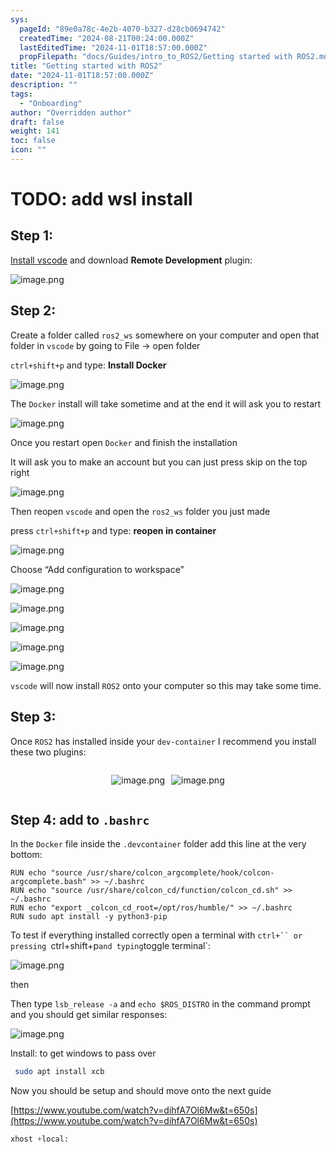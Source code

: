 ```yaml
---
sys:
  pageId: "89e0a78c-4e2b-4070-b327-d28cb0694742"
  createdTime: "2024-08-21T00:24:00.000Z"
  lastEditedTime: "2024-11-01T18:57:00.000Z"
  propFilepath: "docs/Guides/intro_to_ROS2/Getting started with ROS2.md"
title: "Getting started with ROS2"
date: "2024-11-01T18:57:00.000Z"
description: ""
tags:
  - "Onboarding"
author: "Overridden author"
draft: false
weight: 141
toc: false
icon: ""
---
```


# TODO: add wsl install

## Step 1:

[Install vscode](https://code.visualstudio.com/download) and download **Remote Development** plugin:

![image.png](https://prod-files-secure.s3.us-west-2.amazonaws.com/d518164a-d88e-44d1-a4ee-3adb3bd8bce0/efb52993-1881-4a40-b95e-6f020334f022/image.png?X-Amz-Algorithm=AWS4-HMAC-SHA256&X-Amz-Content-Sha256=UNSIGNED-PAYLOAD&X-Amz-Credential=ASIAZI2LB466W3R4U3VU%2F20250209%2Fus-west-2%2Fs3%2Faws4_request&X-Amz-Date=20250209T190107Z&X-Amz-Expires=3600&X-Amz-Security-Token=IQoJb3JpZ2luX2VjEI%2F%2F%2F%2F%2F%2F%2F%2F%2F%2F%2FwEaCXVzLXdlc3QtMiJHMEUCIAlqqxYXK17KguEpovvLWovQz6Kg56Kh71zelQho3YY%2FAiEArWRYl%2B60t8wb8TSriazIs%2BQqlgPuI8qlX5oA40sh9JgqiAQIqP%2F%2F%2F%2F%2F%2F%2F%2F%2F%2FARAAGgw2Mzc0MjMxODM4MDUiDNaBsenNsfrvEfiLBSrcAx5xhF7W%2BUpCn9BmYkNBiWSrO%2Fl6u%2BbvpIUVgDrJbqn%2FsvpeVnzBmJVR7espUXk6aki%2FKm9loPIMlkrm%2FW%2F%2BS%2FdsbvfL0hMvZWt5dA%2Bj%2BbCzFjqLRgp9lJUpbkQ7%2Bi1xLF1Vc6ACWm4L%2FXC55lRxUdCl8GDOEUR8hR8naVrdCOvDViJCbLZxZQti0WN3RykY7BZy%2BL7ARR4V4%2F0MdqsRNPxMbag1tpOCl93je1AfLfa6tF3S8aeWHaWDTHk%2FXj430V11wrq5DTFKGc%2FK73DFKub6RAkEs2AXVju0P%2B2VFghiTTwwVTj1bL%2F3swpSHQ9tpTJS6WbhVR7iqtMTiyUtU9%2B8EAtz1pzZz2G50sf2uKaqWgnt8MxsiVLwQasqtNarMcuKUiXUYtrXKnHY7hMv10omo2Mg9TDvcc20FgXKwBwtr9hr1P72GUwWIM6io%2FvK8VxXHOY3RAoidH6l7xaSTC4QjmraLOUBsZ%2FMWtFFzp5RjyFkrhrENIWBapRB%2BM7sBqxYpxB6Ks79Dv9ZL2A2vcEZjsiE0%2BTPUjxXy90O8hfdPDeOGWr8RKQsVfXr5pJ9tY9AqqG5Wf6BfUDJTVNc5g5aQD7uQdy7Ct1V477ZsIDISzjwZxsqahE4I5TaMK2Ho70GOqUB7BC59x3exi2gQwXU16nkU7JSjV2WPd4GqE8qUTHY2H7D27nvLM%2Bub6mcCnZnUUO0hYxR9k6aWespelhKw%2BVTmwO2Ur4tlJYR3rPujUDCbK8zM23cy7xWF9r5xqDsduwe7A2T%2FfPPXPBpn%2FoKqacAX%2BrGb2YMwVlDTpc638HKfPc60U78E9Kzm91XA0sI0Y1c%2BwtpXBvdJ5z3Qqsy9%2Fn%2BkST%2BcoJK&X-Amz-Signature=9c81aa2b9de9e64d193a50a0d9e23ba960f86b0cd19b92b05737fc3bab709322&X-Amz-SignedHeaders=host&x-id=GetObject)

## Step 2:

Create a folder called `ros2_ws` somewhere on your computer and open that folder in `vscode` by going to File → open folder 

`ctrl+shift+p` and type: **Install Docker**

![image.png](https://prod-files-secure.s3.us-west-2.amazonaws.com/d518164a-d88e-44d1-a4ee-3adb3bd8bce0/2269dc0e-1cd5-47ff-bceb-c04ad9b2eab0/image.png?X-Amz-Algorithm=AWS4-HMAC-SHA256&X-Amz-Content-Sha256=UNSIGNED-PAYLOAD&X-Amz-Credential=ASIAZI2LB466W3R4U3VU%2F20250209%2Fus-west-2%2Fs3%2Faws4_request&X-Amz-Date=20250209T190107Z&X-Amz-Expires=3600&X-Amz-Security-Token=IQoJb3JpZ2luX2VjEI%2F%2F%2F%2F%2F%2F%2F%2F%2F%2F%2FwEaCXVzLXdlc3QtMiJHMEUCIAlqqxYXK17KguEpovvLWovQz6Kg56Kh71zelQho3YY%2FAiEArWRYl%2B60t8wb8TSriazIs%2BQqlgPuI8qlX5oA40sh9JgqiAQIqP%2F%2F%2F%2F%2F%2F%2F%2F%2F%2FARAAGgw2Mzc0MjMxODM4MDUiDNaBsenNsfrvEfiLBSrcAx5xhF7W%2BUpCn9BmYkNBiWSrO%2Fl6u%2BbvpIUVgDrJbqn%2FsvpeVnzBmJVR7espUXk6aki%2FKm9loPIMlkrm%2FW%2F%2BS%2FdsbvfL0hMvZWt5dA%2Bj%2BbCzFjqLRgp9lJUpbkQ7%2Bi1xLF1Vc6ACWm4L%2FXC55lRxUdCl8GDOEUR8hR8naVrdCOvDViJCbLZxZQti0WN3RykY7BZy%2BL7ARR4V4%2F0MdqsRNPxMbag1tpOCl93je1AfLfa6tF3S8aeWHaWDTHk%2FXj430V11wrq5DTFKGc%2FK73DFKub6RAkEs2AXVju0P%2B2VFghiTTwwVTj1bL%2F3swpSHQ9tpTJS6WbhVR7iqtMTiyUtU9%2B8EAtz1pzZz2G50sf2uKaqWgnt8MxsiVLwQasqtNarMcuKUiXUYtrXKnHY7hMv10omo2Mg9TDvcc20FgXKwBwtr9hr1P72GUwWIM6io%2FvK8VxXHOY3RAoidH6l7xaSTC4QjmraLOUBsZ%2FMWtFFzp5RjyFkrhrENIWBapRB%2BM7sBqxYpxB6Ks79Dv9ZL2A2vcEZjsiE0%2BTPUjxXy90O8hfdPDeOGWr8RKQsVfXr5pJ9tY9AqqG5Wf6BfUDJTVNc5g5aQD7uQdy7Ct1V477ZsIDISzjwZxsqahE4I5TaMK2Ho70GOqUB7BC59x3exi2gQwXU16nkU7JSjV2WPd4GqE8qUTHY2H7D27nvLM%2Bub6mcCnZnUUO0hYxR9k6aWespelhKw%2BVTmwO2Ur4tlJYR3rPujUDCbK8zM23cy7xWF9r5xqDsduwe7A2T%2FfPPXPBpn%2FoKqacAX%2BrGb2YMwVlDTpc638HKfPc60U78E9Kzm91XA0sI0Y1c%2BwtpXBvdJ5z3Qqsy9%2Fn%2BkST%2BcoJK&X-Amz-Signature=84a392c55bc3070340f7583fc84f8da92b37d3666af968fe3a0b0c1adb123677&X-Amz-SignedHeaders=host&x-id=GetObject)

The `Docker` install will take sometime and at the end it will ask you to restart

![image.png](https://prod-files-secure.s3.us-west-2.amazonaws.com/d518164a-d88e-44d1-a4ee-3adb3bd8bce0/ed233f78-be33-4b1f-b89c-9c346c0e961e/image.png?X-Amz-Algorithm=AWS4-HMAC-SHA256&X-Amz-Content-Sha256=UNSIGNED-PAYLOAD&X-Amz-Credential=ASIAZI2LB466W3R4U3VU%2F20250209%2Fus-west-2%2Fs3%2Faws4_request&X-Amz-Date=20250209T190107Z&X-Amz-Expires=3600&X-Amz-Security-Token=IQoJb3JpZ2luX2VjEI%2F%2F%2F%2F%2F%2F%2F%2F%2F%2F%2FwEaCXVzLXdlc3QtMiJHMEUCIAlqqxYXK17KguEpovvLWovQz6Kg56Kh71zelQho3YY%2FAiEArWRYl%2B60t8wb8TSriazIs%2BQqlgPuI8qlX5oA40sh9JgqiAQIqP%2F%2F%2F%2F%2F%2F%2F%2F%2F%2FARAAGgw2Mzc0MjMxODM4MDUiDNaBsenNsfrvEfiLBSrcAx5xhF7W%2BUpCn9BmYkNBiWSrO%2Fl6u%2BbvpIUVgDrJbqn%2FsvpeVnzBmJVR7espUXk6aki%2FKm9loPIMlkrm%2FW%2F%2BS%2FdsbvfL0hMvZWt5dA%2Bj%2BbCzFjqLRgp9lJUpbkQ7%2Bi1xLF1Vc6ACWm4L%2FXC55lRxUdCl8GDOEUR8hR8naVrdCOvDViJCbLZxZQti0WN3RykY7BZy%2BL7ARR4V4%2F0MdqsRNPxMbag1tpOCl93je1AfLfa6tF3S8aeWHaWDTHk%2FXj430V11wrq5DTFKGc%2FK73DFKub6RAkEs2AXVju0P%2B2VFghiTTwwVTj1bL%2F3swpSHQ9tpTJS6WbhVR7iqtMTiyUtU9%2B8EAtz1pzZz2G50sf2uKaqWgnt8MxsiVLwQasqtNarMcuKUiXUYtrXKnHY7hMv10omo2Mg9TDvcc20FgXKwBwtr9hr1P72GUwWIM6io%2FvK8VxXHOY3RAoidH6l7xaSTC4QjmraLOUBsZ%2FMWtFFzp5RjyFkrhrENIWBapRB%2BM7sBqxYpxB6Ks79Dv9ZL2A2vcEZjsiE0%2BTPUjxXy90O8hfdPDeOGWr8RKQsVfXr5pJ9tY9AqqG5Wf6BfUDJTVNc5g5aQD7uQdy7Ct1V477ZsIDISzjwZxsqahE4I5TaMK2Ho70GOqUB7BC59x3exi2gQwXU16nkU7JSjV2WPd4GqE8qUTHY2H7D27nvLM%2Bub6mcCnZnUUO0hYxR9k6aWespelhKw%2BVTmwO2Ur4tlJYR3rPujUDCbK8zM23cy7xWF9r5xqDsduwe7A2T%2FfPPXPBpn%2FoKqacAX%2BrGb2YMwVlDTpc638HKfPc60U78E9Kzm91XA0sI0Y1c%2BwtpXBvdJ5z3Qqsy9%2Fn%2BkST%2BcoJK&X-Amz-Signature=359a752b02fda03921e8d8162858f25e422c76f1cf2d15a24416bccc783dc158&X-Amz-SignedHeaders=host&x-id=GetObject)

Once you restart open `Docker` and finish the installation

It will ask you to make an account but you can just press skip on the top right

![image.png](https://prod-files-secure.s3.us-west-2.amazonaws.com/d518164a-d88e-44d1-a4ee-3adb3bd8bce0/21010ad9-1659-4fd9-9f59-9932a09b2a3d/image.png?X-Amz-Algorithm=AWS4-HMAC-SHA256&X-Amz-Content-Sha256=UNSIGNED-PAYLOAD&X-Amz-Credential=ASIAZI2LB466W3R4U3VU%2F20250209%2Fus-west-2%2Fs3%2Faws4_request&X-Amz-Date=20250209T190107Z&X-Amz-Expires=3600&X-Amz-Security-Token=IQoJb3JpZ2luX2VjEI%2F%2F%2F%2F%2F%2F%2F%2F%2F%2F%2FwEaCXVzLXdlc3QtMiJHMEUCIAlqqxYXK17KguEpovvLWovQz6Kg56Kh71zelQho3YY%2FAiEArWRYl%2B60t8wb8TSriazIs%2BQqlgPuI8qlX5oA40sh9JgqiAQIqP%2F%2F%2F%2F%2F%2F%2F%2F%2F%2FARAAGgw2Mzc0MjMxODM4MDUiDNaBsenNsfrvEfiLBSrcAx5xhF7W%2BUpCn9BmYkNBiWSrO%2Fl6u%2BbvpIUVgDrJbqn%2FsvpeVnzBmJVR7espUXk6aki%2FKm9loPIMlkrm%2FW%2F%2BS%2FdsbvfL0hMvZWt5dA%2Bj%2BbCzFjqLRgp9lJUpbkQ7%2Bi1xLF1Vc6ACWm4L%2FXC55lRxUdCl8GDOEUR8hR8naVrdCOvDViJCbLZxZQti0WN3RykY7BZy%2BL7ARR4V4%2F0MdqsRNPxMbag1tpOCl93je1AfLfa6tF3S8aeWHaWDTHk%2FXj430V11wrq5DTFKGc%2FK73DFKub6RAkEs2AXVju0P%2B2VFghiTTwwVTj1bL%2F3swpSHQ9tpTJS6WbhVR7iqtMTiyUtU9%2B8EAtz1pzZz2G50sf2uKaqWgnt8MxsiVLwQasqtNarMcuKUiXUYtrXKnHY7hMv10omo2Mg9TDvcc20FgXKwBwtr9hr1P72GUwWIM6io%2FvK8VxXHOY3RAoidH6l7xaSTC4QjmraLOUBsZ%2FMWtFFzp5RjyFkrhrENIWBapRB%2BM7sBqxYpxB6Ks79Dv9ZL2A2vcEZjsiE0%2BTPUjxXy90O8hfdPDeOGWr8RKQsVfXr5pJ9tY9AqqG5Wf6BfUDJTVNc5g5aQD7uQdy7Ct1V477ZsIDISzjwZxsqahE4I5TaMK2Ho70GOqUB7BC59x3exi2gQwXU16nkU7JSjV2WPd4GqE8qUTHY2H7D27nvLM%2Bub6mcCnZnUUO0hYxR9k6aWespelhKw%2BVTmwO2Ur4tlJYR3rPujUDCbK8zM23cy7xWF9r5xqDsduwe7A2T%2FfPPXPBpn%2FoKqacAX%2BrGb2YMwVlDTpc638HKfPc60U78E9Kzm91XA0sI0Y1c%2BwtpXBvdJ5z3Qqsy9%2Fn%2BkST%2BcoJK&X-Amz-Signature=5d87817617af7bbedf8ef527f70136e2156f527a2329ed2f25f296606b353431&X-Amz-SignedHeaders=host&x-id=GetObject)

Then reopen `vscode` and open the `ros2_ws` folder you just made

press `ctrl+shift+p` and type: **reopen in container**

![image.png](https://prod-files-secure.s3.us-west-2.amazonaws.com/d518164a-d88e-44d1-a4ee-3adb3bd8bce0/4e93b8c2-41ad-488c-8095-c74205196118/image.png?X-Amz-Algorithm=AWS4-HMAC-SHA256&X-Amz-Content-Sha256=UNSIGNED-PAYLOAD&X-Amz-Credential=ASIAZI2LB466W3R4U3VU%2F20250209%2Fus-west-2%2Fs3%2Faws4_request&X-Amz-Date=20250209T190107Z&X-Amz-Expires=3600&X-Amz-Security-Token=IQoJb3JpZ2luX2VjEI%2F%2F%2F%2F%2F%2F%2F%2F%2F%2F%2FwEaCXVzLXdlc3QtMiJHMEUCIAlqqxYXK17KguEpovvLWovQz6Kg56Kh71zelQho3YY%2FAiEArWRYl%2B60t8wb8TSriazIs%2BQqlgPuI8qlX5oA40sh9JgqiAQIqP%2F%2F%2F%2F%2F%2F%2F%2F%2F%2FARAAGgw2Mzc0MjMxODM4MDUiDNaBsenNsfrvEfiLBSrcAx5xhF7W%2BUpCn9BmYkNBiWSrO%2Fl6u%2BbvpIUVgDrJbqn%2FsvpeVnzBmJVR7espUXk6aki%2FKm9loPIMlkrm%2FW%2F%2BS%2FdsbvfL0hMvZWt5dA%2Bj%2BbCzFjqLRgp9lJUpbkQ7%2Bi1xLF1Vc6ACWm4L%2FXC55lRxUdCl8GDOEUR8hR8naVrdCOvDViJCbLZxZQti0WN3RykY7BZy%2BL7ARR4V4%2F0MdqsRNPxMbag1tpOCl93je1AfLfa6tF3S8aeWHaWDTHk%2FXj430V11wrq5DTFKGc%2FK73DFKub6RAkEs2AXVju0P%2B2VFghiTTwwVTj1bL%2F3swpSHQ9tpTJS6WbhVR7iqtMTiyUtU9%2B8EAtz1pzZz2G50sf2uKaqWgnt8MxsiVLwQasqtNarMcuKUiXUYtrXKnHY7hMv10omo2Mg9TDvcc20FgXKwBwtr9hr1P72GUwWIM6io%2FvK8VxXHOY3RAoidH6l7xaSTC4QjmraLOUBsZ%2FMWtFFzp5RjyFkrhrENIWBapRB%2BM7sBqxYpxB6Ks79Dv9ZL2A2vcEZjsiE0%2BTPUjxXy90O8hfdPDeOGWr8RKQsVfXr5pJ9tY9AqqG5Wf6BfUDJTVNc5g5aQD7uQdy7Ct1V477ZsIDISzjwZxsqahE4I5TaMK2Ho70GOqUB7BC59x3exi2gQwXU16nkU7JSjV2WPd4GqE8qUTHY2H7D27nvLM%2Bub6mcCnZnUUO0hYxR9k6aWespelhKw%2BVTmwO2Ur4tlJYR3rPujUDCbK8zM23cy7xWF9r5xqDsduwe7A2T%2FfPPXPBpn%2FoKqacAX%2BrGb2YMwVlDTpc638HKfPc60U78E9Kzm91XA0sI0Y1c%2BwtpXBvdJ5z3Qqsy9%2Fn%2BkST%2BcoJK&X-Amz-Signature=074e23d04f97bbbfbec94c77cafb4caf20c57fde92c97cf823c69598fa1e176d&X-Amz-SignedHeaders=host&x-id=GetObject)

Choose “Add configuration to workspace”

![image.png](https://prod-files-secure.s3.us-west-2.amazonaws.com/d518164a-d88e-44d1-a4ee-3adb3bd8bce0/9560b282-5060-4989-ba37-97e7b2c22476/image.png?X-Amz-Algorithm=AWS4-HMAC-SHA256&X-Amz-Content-Sha256=UNSIGNED-PAYLOAD&X-Amz-Credential=ASIAZI2LB466W3R4U3VU%2F20250209%2Fus-west-2%2Fs3%2Faws4_request&X-Amz-Date=20250209T190107Z&X-Amz-Expires=3600&X-Amz-Security-Token=IQoJb3JpZ2luX2VjEI%2F%2F%2F%2F%2F%2F%2F%2F%2F%2F%2FwEaCXVzLXdlc3QtMiJHMEUCIAlqqxYXK17KguEpovvLWovQz6Kg56Kh71zelQho3YY%2FAiEArWRYl%2B60t8wb8TSriazIs%2BQqlgPuI8qlX5oA40sh9JgqiAQIqP%2F%2F%2F%2F%2F%2F%2F%2F%2F%2FARAAGgw2Mzc0MjMxODM4MDUiDNaBsenNsfrvEfiLBSrcAx5xhF7W%2BUpCn9BmYkNBiWSrO%2Fl6u%2BbvpIUVgDrJbqn%2FsvpeVnzBmJVR7espUXk6aki%2FKm9loPIMlkrm%2FW%2F%2BS%2FdsbvfL0hMvZWt5dA%2Bj%2BbCzFjqLRgp9lJUpbkQ7%2Bi1xLF1Vc6ACWm4L%2FXC55lRxUdCl8GDOEUR8hR8naVrdCOvDViJCbLZxZQti0WN3RykY7BZy%2BL7ARR4V4%2F0MdqsRNPxMbag1tpOCl93je1AfLfa6tF3S8aeWHaWDTHk%2FXj430V11wrq5DTFKGc%2FK73DFKub6RAkEs2AXVju0P%2B2VFghiTTwwVTj1bL%2F3swpSHQ9tpTJS6WbhVR7iqtMTiyUtU9%2B8EAtz1pzZz2G50sf2uKaqWgnt8MxsiVLwQasqtNarMcuKUiXUYtrXKnHY7hMv10omo2Mg9TDvcc20FgXKwBwtr9hr1P72GUwWIM6io%2FvK8VxXHOY3RAoidH6l7xaSTC4QjmraLOUBsZ%2FMWtFFzp5RjyFkrhrENIWBapRB%2BM7sBqxYpxB6Ks79Dv9ZL2A2vcEZjsiE0%2BTPUjxXy90O8hfdPDeOGWr8RKQsVfXr5pJ9tY9AqqG5Wf6BfUDJTVNc5g5aQD7uQdy7Ct1V477ZsIDISzjwZxsqahE4I5TaMK2Ho70GOqUB7BC59x3exi2gQwXU16nkU7JSjV2WPd4GqE8qUTHY2H7D27nvLM%2Bub6mcCnZnUUO0hYxR9k6aWespelhKw%2BVTmwO2Ur4tlJYR3rPujUDCbK8zM23cy7xWF9r5xqDsduwe7A2T%2FfPPXPBpn%2FoKqacAX%2BrGb2YMwVlDTpc638HKfPc60U78E9Kzm91XA0sI0Y1c%2BwtpXBvdJ5z3Qqsy9%2Fn%2BkST%2BcoJK&X-Amz-Signature=154f5467767c4f3a861e40450b411f4b245039310395a4149573b705046aad88&X-Amz-SignedHeaders=host&x-id=GetObject)

![image.png](https://prod-files-secure.s3.us-west-2.amazonaws.com/d518164a-d88e-44d1-a4ee-3adb3bd8bce0/2ee63f81-886b-48e8-a553-dc6e5eac99e4/image.png?X-Amz-Algorithm=AWS4-HMAC-SHA256&X-Amz-Content-Sha256=UNSIGNED-PAYLOAD&X-Amz-Credential=ASIAZI2LB466W3R4U3VU%2F20250209%2Fus-west-2%2Fs3%2Faws4_request&X-Amz-Date=20250209T190107Z&X-Amz-Expires=3600&X-Amz-Security-Token=IQoJb3JpZ2luX2VjEI%2F%2F%2F%2F%2F%2F%2F%2F%2F%2F%2FwEaCXVzLXdlc3QtMiJHMEUCIAlqqxYXK17KguEpovvLWovQz6Kg56Kh71zelQho3YY%2FAiEArWRYl%2B60t8wb8TSriazIs%2BQqlgPuI8qlX5oA40sh9JgqiAQIqP%2F%2F%2F%2F%2F%2F%2F%2F%2F%2FARAAGgw2Mzc0MjMxODM4MDUiDNaBsenNsfrvEfiLBSrcAx5xhF7W%2BUpCn9BmYkNBiWSrO%2Fl6u%2BbvpIUVgDrJbqn%2FsvpeVnzBmJVR7espUXk6aki%2FKm9loPIMlkrm%2FW%2F%2BS%2FdsbvfL0hMvZWt5dA%2Bj%2BbCzFjqLRgp9lJUpbkQ7%2Bi1xLF1Vc6ACWm4L%2FXC55lRxUdCl8GDOEUR8hR8naVrdCOvDViJCbLZxZQti0WN3RykY7BZy%2BL7ARR4V4%2F0MdqsRNPxMbag1tpOCl93je1AfLfa6tF3S8aeWHaWDTHk%2FXj430V11wrq5DTFKGc%2FK73DFKub6RAkEs2AXVju0P%2B2VFghiTTwwVTj1bL%2F3swpSHQ9tpTJS6WbhVR7iqtMTiyUtU9%2B8EAtz1pzZz2G50sf2uKaqWgnt8MxsiVLwQasqtNarMcuKUiXUYtrXKnHY7hMv10omo2Mg9TDvcc20FgXKwBwtr9hr1P72GUwWIM6io%2FvK8VxXHOY3RAoidH6l7xaSTC4QjmraLOUBsZ%2FMWtFFzp5RjyFkrhrENIWBapRB%2BM7sBqxYpxB6Ks79Dv9ZL2A2vcEZjsiE0%2BTPUjxXy90O8hfdPDeOGWr8RKQsVfXr5pJ9tY9AqqG5Wf6BfUDJTVNc5g5aQD7uQdy7Ct1V477ZsIDISzjwZxsqahE4I5TaMK2Ho70GOqUB7BC59x3exi2gQwXU16nkU7JSjV2WPd4GqE8qUTHY2H7D27nvLM%2Bub6mcCnZnUUO0hYxR9k6aWespelhKw%2BVTmwO2Ur4tlJYR3rPujUDCbK8zM23cy7xWF9r5xqDsduwe7A2T%2FfPPXPBpn%2FoKqacAX%2BrGb2YMwVlDTpc638HKfPc60U78E9Kzm91XA0sI0Y1c%2BwtpXBvdJ5z3Qqsy9%2Fn%2BkST%2BcoJK&X-Amz-Signature=18b43f94bf35d8a4510128cefca7a2096e7ee8cb9937d429bbea7ea9de79de3b&X-Amz-SignedHeaders=host&x-id=GetObject)

![image.png](https://prod-files-secure.s3.us-west-2.amazonaws.com/d518164a-d88e-44d1-a4ee-3adb3bd8bce0/ae1580b2-b048-407e-aed9-b584224a7a04/image.png?X-Amz-Algorithm=AWS4-HMAC-SHA256&X-Amz-Content-Sha256=UNSIGNED-PAYLOAD&X-Amz-Credential=ASIAZI2LB466W3R4U3VU%2F20250209%2Fus-west-2%2Fs3%2Faws4_request&X-Amz-Date=20250209T190107Z&X-Amz-Expires=3600&X-Amz-Security-Token=IQoJb3JpZ2luX2VjEI%2F%2F%2F%2F%2F%2F%2F%2F%2F%2F%2FwEaCXVzLXdlc3QtMiJHMEUCIAlqqxYXK17KguEpovvLWovQz6Kg56Kh71zelQho3YY%2FAiEArWRYl%2B60t8wb8TSriazIs%2BQqlgPuI8qlX5oA40sh9JgqiAQIqP%2F%2F%2F%2F%2F%2F%2F%2F%2F%2FARAAGgw2Mzc0MjMxODM4MDUiDNaBsenNsfrvEfiLBSrcAx5xhF7W%2BUpCn9BmYkNBiWSrO%2Fl6u%2BbvpIUVgDrJbqn%2FsvpeVnzBmJVR7espUXk6aki%2FKm9loPIMlkrm%2FW%2F%2BS%2FdsbvfL0hMvZWt5dA%2Bj%2BbCzFjqLRgp9lJUpbkQ7%2Bi1xLF1Vc6ACWm4L%2FXC55lRxUdCl8GDOEUR8hR8naVrdCOvDViJCbLZxZQti0WN3RykY7BZy%2BL7ARR4V4%2F0MdqsRNPxMbag1tpOCl93je1AfLfa6tF3S8aeWHaWDTHk%2FXj430V11wrq5DTFKGc%2FK73DFKub6RAkEs2AXVju0P%2B2VFghiTTwwVTj1bL%2F3swpSHQ9tpTJS6WbhVR7iqtMTiyUtU9%2B8EAtz1pzZz2G50sf2uKaqWgnt8MxsiVLwQasqtNarMcuKUiXUYtrXKnHY7hMv10omo2Mg9TDvcc20FgXKwBwtr9hr1P72GUwWIM6io%2FvK8VxXHOY3RAoidH6l7xaSTC4QjmraLOUBsZ%2FMWtFFzp5RjyFkrhrENIWBapRB%2BM7sBqxYpxB6Ks79Dv9ZL2A2vcEZjsiE0%2BTPUjxXy90O8hfdPDeOGWr8RKQsVfXr5pJ9tY9AqqG5Wf6BfUDJTVNc5g5aQD7uQdy7Ct1V477ZsIDISzjwZxsqahE4I5TaMK2Ho70GOqUB7BC59x3exi2gQwXU16nkU7JSjV2WPd4GqE8qUTHY2H7D27nvLM%2Bub6mcCnZnUUO0hYxR9k6aWespelhKw%2BVTmwO2Ur4tlJYR3rPujUDCbK8zM23cy7xWF9r5xqDsduwe7A2T%2FfPPXPBpn%2FoKqacAX%2BrGb2YMwVlDTpc638HKfPc60U78E9Kzm91XA0sI0Y1c%2BwtpXBvdJ5z3Qqsy9%2Fn%2BkST%2BcoJK&X-Amz-Signature=622ad3edcdb2f8419e97b2aa375ab39cede899df063e404dedb24b5a688da9a9&X-Amz-SignedHeaders=host&x-id=GetObject)

![image.png](https://prod-files-secure.s3.us-west-2.amazonaws.com/d518164a-d88e-44d1-a4ee-3adb3bd8bce0/53255b28-f75e-430f-b9e3-c0ac8577e42b/image.png?X-Amz-Algorithm=AWS4-HMAC-SHA256&X-Amz-Content-Sha256=UNSIGNED-PAYLOAD&X-Amz-Credential=ASIAZI2LB466W3R4U3VU%2F20250209%2Fus-west-2%2Fs3%2Faws4_request&X-Amz-Date=20250209T190107Z&X-Amz-Expires=3600&X-Amz-Security-Token=IQoJb3JpZ2luX2VjEI%2F%2F%2F%2F%2F%2F%2F%2F%2F%2F%2FwEaCXVzLXdlc3QtMiJHMEUCIAlqqxYXK17KguEpovvLWovQz6Kg56Kh71zelQho3YY%2FAiEArWRYl%2B60t8wb8TSriazIs%2BQqlgPuI8qlX5oA40sh9JgqiAQIqP%2F%2F%2F%2F%2F%2F%2F%2F%2F%2FARAAGgw2Mzc0MjMxODM4MDUiDNaBsenNsfrvEfiLBSrcAx5xhF7W%2BUpCn9BmYkNBiWSrO%2Fl6u%2BbvpIUVgDrJbqn%2FsvpeVnzBmJVR7espUXk6aki%2FKm9loPIMlkrm%2FW%2F%2BS%2FdsbvfL0hMvZWt5dA%2Bj%2BbCzFjqLRgp9lJUpbkQ7%2Bi1xLF1Vc6ACWm4L%2FXC55lRxUdCl8GDOEUR8hR8naVrdCOvDViJCbLZxZQti0WN3RykY7BZy%2BL7ARR4V4%2F0MdqsRNPxMbag1tpOCl93je1AfLfa6tF3S8aeWHaWDTHk%2FXj430V11wrq5DTFKGc%2FK73DFKub6RAkEs2AXVju0P%2B2VFghiTTwwVTj1bL%2F3swpSHQ9tpTJS6WbhVR7iqtMTiyUtU9%2B8EAtz1pzZz2G50sf2uKaqWgnt8MxsiVLwQasqtNarMcuKUiXUYtrXKnHY7hMv10omo2Mg9TDvcc20FgXKwBwtr9hr1P72GUwWIM6io%2FvK8VxXHOY3RAoidH6l7xaSTC4QjmraLOUBsZ%2FMWtFFzp5RjyFkrhrENIWBapRB%2BM7sBqxYpxB6Ks79Dv9ZL2A2vcEZjsiE0%2BTPUjxXy90O8hfdPDeOGWr8RKQsVfXr5pJ9tY9AqqG5Wf6BfUDJTVNc5g5aQD7uQdy7Ct1V477ZsIDISzjwZxsqahE4I5TaMK2Ho70GOqUB7BC59x3exi2gQwXU16nkU7JSjV2WPd4GqE8qUTHY2H7D27nvLM%2Bub6mcCnZnUUO0hYxR9k6aWespelhKw%2BVTmwO2Ur4tlJYR3rPujUDCbK8zM23cy7xWF9r5xqDsduwe7A2T%2FfPPXPBpn%2FoKqacAX%2BrGb2YMwVlDTpc638HKfPc60U78E9Kzm91XA0sI0Y1c%2BwtpXBvdJ5z3Qqsy9%2Fn%2BkST%2BcoJK&X-Amz-Signature=792ddbecdb2e0f21fe5e464a7d87296ef90112b53afd5ae228a8f7f42b2c3cf1&X-Amz-SignedHeaders=host&x-id=GetObject)

![image.png](https://prod-files-secure.s3.us-west-2.amazonaws.com/d518164a-d88e-44d1-a4ee-3adb3bd8bce0/7c562767-5af9-4ffb-97d1-327bcdf4ee00/image.png?X-Amz-Algorithm=AWS4-HMAC-SHA256&X-Amz-Content-Sha256=UNSIGNED-PAYLOAD&X-Amz-Credential=ASIAZI2LB466W3R4U3VU%2F20250209%2Fus-west-2%2Fs3%2Faws4_request&X-Amz-Date=20250209T190107Z&X-Amz-Expires=3600&X-Amz-Security-Token=IQoJb3JpZ2luX2VjEI%2F%2F%2F%2F%2F%2F%2F%2F%2F%2F%2FwEaCXVzLXdlc3QtMiJHMEUCIAlqqxYXK17KguEpovvLWovQz6Kg56Kh71zelQho3YY%2FAiEArWRYl%2B60t8wb8TSriazIs%2BQqlgPuI8qlX5oA40sh9JgqiAQIqP%2F%2F%2F%2F%2F%2F%2F%2F%2F%2FARAAGgw2Mzc0MjMxODM4MDUiDNaBsenNsfrvEfiLBSrcAx5xhF7W%2BUpCn9BmYkNBiWSrO%2Fl6u%2BbvpIUVgDrJbqn%2FsvpeVnzBmJVR7espUXk6aki%2FKm9loPIMlkrm%2FW%2F%2BS%2FdsbvfL0hMvZWt5dA%2Bj%2BbCzFjqLRgp9lJUpbkQ7%2Bi1xLF1Vc6ACWm4L%2FXC55lRxUdCl8GDOEUR8hR8naVrdCOvDViJCbLZxZQti0WN3RykY7BZy%2BL7ARR4V4%2F0MdqsRNPxMbag1tpOCl93je1AfLfa6tF3S8aeWHaWDTHk%2FXj430V11wrq5DTFKGc%2FK73DFKub6RAkEs2AXVju0P%2B2VFghiTTwwVTj1bL%2F3swpSHQ9tpTJS6WbhVR7iqtMTiyUtU9%2B8EAtz1pzZz2G50sf2uKaqWgnt8MxsiVLwQasqtNarMcuKUiXUYtrXKnHY7hMv10omo2Mg9TDvcc20FgXKwBwtr9hr1P72GUwWIM6io%2FvK8VxXHOY3RAoidH6l7xaSTC4QjmraLOUBsZ%2FMWtFFzp5RjyFkrhrENIWBapRB%2BM7sBqxYpxB6Ks79Dv9ZL2A2vcEZjsiE0%2BTPUjxXy90O8hfdPDeOGWr8RKQsVfXr5pJ9tY9AqqG5Wf6BfUDJTVNc5g5aQD7uQdy7Ct1V477ZsIDISzjwZxsqahE4I5TaMK2Ho70GOqUB7BC59x3exi2gQwXU16nkU7JSjV2WPd4GqE8qUTHY2H7D27nvLM%2Bub6mcCnZnUUO0hYxR9k6aWespelhKw%2BVTmwO2Ur4tlJYR3rPujUDCbK8zM23cy7xWF9r5xqDsduwe7A2T%2FfPPXPBpn%2FoKqacAX%2BrGb2YMwVlDTpc638HKfPc60U78E9Kzm91XA0sI0Y1c%2BwtpXBvdJ5z3Qqsy9%2Fn%2BkST%2BcoJK&X-Amz-Signature=21231c3b2a37d7c434d5a7ef4102be21c38c075bb06f46a0609f5b579aeb4a02&X-Amz-SignedHeaders=host&x-id=GetObject)

`vscode` will now install `ROS2` onto your computer so this may take some time.

## Step 3:

Once `ROS2` has installed inside your `dev-container` I recommend you install these two plugins:

<div style="display: flex;flex-direction: row; column-gap:10px; max-width: 630px;justify-content: center;">
<div>

![image.png](https://prod-files-secure.s3.us-west-2.amazonaws.com/d518164a-d88e-44d1-a4ee-3adb3bd8bce0/3fc3d550-5a54-4ba1-ba6b-faa01cdb7369/image.png?X-Amz-Algorithm=AWS4-HMAC-SHA256&X-Amz-Content-Sha256=UNSIGNED-PAYLOAD&X-Amz-Credential=ASIAZI2LB466VLTTAAHG%2F20250209%2Fus-west-2%2Fs3%2Faws4_request&X-Amz-Date=20250209T190109Z&X-Amz-Expires=3600&X-Amz-Security-Token=IQoJb3JpZ2luX2VjEI%2F%2F%2F%2F%2F%2F%2F%2F%2F%2F%2FwEaCXVzLXdlc3QtMiJHMEUCIA0YZbZl%2F94t8KZVEb0LJx8CjGk21ve9IpNgajPytPB7AiEAkrAGjHyaJycxGsOQuUdXUIyP83JJr3KzC3rEH81yNJIqiAQIqP%2F%2F%2F%2F%2F%2F%2F%2F%2F%2FARAAGgw2Mzc0MjMxODM4MDUiDNKIPPerIOxPj14VgircA%2F8XaM2FSENQPGLJNKuGcZvrqhDgZ%2Bzrx9ttsss791F%2B33ZJAGgy7tku9MEa8GgDnWDGAyTVS2NYTA6751XPk1IQHVIAnfqU6vOF9nbM37gqMaDDp8jekySp3lY3xzxNqmCMwpMAjQzqAfS0JbJS5uGI%2FAevl%2BIE3dKQoy2zSQQzurmfdKmxcglKoTJ4bhyZWfRUz6IvLScy1vZfhxImTmPvkIKsJVXLK2GmocvutLbYI%2FHsgbiezTxMl88fu8MCi%2BL8Vr41IiIxuB3wbfCh%2BN37dsKJXDuw9s%2FoDdcdaRmnxCzkb1Qe0ZcIk5OHA8V7w0n3sVurUS%2F0hcJ1DdDpgG0WDeps%2FzMZ2HDZcVqq1FltK6Lp0AXiR2W9agxhy8xxPKA%2FJvQ3q5I4jMRH9YT4kELzHR5K2A8iKN1NtPw3ZgB%2FaqmofAHCBN%2BVRYVgsMhz0kr7BCie9jzikIw8DiiJA2HJyY14Ib7jnUcwqo9js5WT0ln0l4eDiSKJWGZ3UppgB3FFtfCAuIVA%2FXVbOEDGQ6TIAvGcXNdrGpAtWebUitzp9Lz8z8%2Bi8cdQBTp7pVrjhxX57OgU41QQRxXDWnePddPBQ%2FPuotPF1UsmAAhRoe5dXxKlMRLi%2Fc7HOoQDMNqBo70GOqUBX%2F%2B%2FWEkwTV0PXVSc%2BCNgDn7SEkQpy4O0n6MjnxayNcEgTlx%2BA%2BXRrza1074olD3n7GibnQ3tLZZfwFCADegrOHLC01X5F4mfW9nDPucDSAg%2F2jTFgM6mTkxFGMkkMlPeK2hBf6UMS1AMsK4NfXQvaQMg%2BIIX54l5lXXsYVKLOpPO3uanldwvxrTKGr%2BUslRWfo2AVw5kqno91qqvLMugzCiTGvE9&X-Amz-Signature=12c503370ce9d849d65df635d049054e55a594bf7ffd31e604ace557bcb5ca2e&X-Amz-SignedHeaders=host&x-id=GetObject)

</div>
<div>

![image.png](https://prod-files-secure.s3.us-west-2.amazonaws.com/d518164a-d88e-44d1-a4ee-3adb3bd8bce0/d994cc66-13c2-4093-a5a3-f84cf4601a82/image.png?X-Amz-Algorithm=AWS4-HMAC-SHA256&X-Amz-Content-Sha256=UNSIGNED-PAYLOAD&X-Amz-Credential=ASIAZI2LB466QERRC3OU%2F20250209%2Fus-west-2%2Fs3%2Faws4_request&X-Amz-Date=20250209T190109Z&X-Amz-Expires=3600&X-Amz-Security-Token=IQoJb3JpZ2luX2VjEI%2F%2F%2F%2F%2F%2F%2F%2F%2F%2F%2FwEaCXVzLXdlc3QtMiJHMEUCIQDA20Y%2BYeCCyPNNRH8%2FGw%2F4kZE8li49oGUq60DBZlqEVAIgK6Dzy3Uya9DMatIVBbQtFNTo3zFVVRZJn6RSvBz%2BbnQqiAQIqP%2F%2F%2F%2F%2F%2F%2F%2F%2F%2FARAAGgw2Mzc0MjMxODM4MDUiDGIIy%2Fb8xZkaLD5XGyrcA%2B2tHkIleDPa2khmWT3ArnqTs7VFrMgTGdH2te5qysFMbv4pAbptyr6f2Qkpp1NBBdlGecQvfAO3mbxW%2FY6ommqDb%2BIzEzmtfZjQTMSPEiDEm3RMqYof4%2BXr%2FxA3pQ76VQZOC%2Ba1%2B%2FOOEjISKuJvXJgNjb%2FLA2oRwz5qG3QtFoHgvwnQ9uexpa6BZ9ZFJNb8yghBtalDPmTuhnfifPxxWzAf2MNEp4HALqrE0z65bcQvWuE6p02uWE2nIxNVu3%2FqqINkPEWKRZGTftd3LcCDcQXfj3zEnqv5xVuVH7crwpUeCouBjOmHwjzOKZERbRe4Tbga43xHR6P6AYsNZoALtZegrlclfydffkDoqw1AFwxQY0UanEUKcL7Dgi80tkHvsMYXcqCeSEtXYUP3ndiLeODZUlmivrtMg9peCwg9zP1oWJGSvXWmYMCdmr47ILZDgG4xJcXdegPjLyLMlOFqz6VUZUiJSk5OHKjJ7PUDvCHpCmK0Dk3kLaYBFzBHTMVeW8VO9cIqiTOGDyoKWNDiKWhR4p7uZCKdsy8PV2XQ2HFaYcAfSo5UKw9FHoH%2FZFzPdejN9%2BRm9bJzvRZGKeap208zx11hiT7Q2vgiNpd%2BZZNe3DrD3IIG9kl57Q5AMI6Ho70GOqUBtsxF9QwwtXYJWB%2F1MEOujWHnIQamnzsa%2B%2F6NIT7gXee03TzzuQXVPvy6wxMJPdgsxQjzBvYh7WOwFe5eVANi9YfYv6gEsALSMvyDVM1JSXUhiSOyZz1L6n5%2FrShD%2FkfaDOlY8HV62gO7V3FoBWFXTGSb8nO4Ty5pjyv%2Bj63WEz8XyRevXO0rPKdjxxESmYBmPRS1fDE%2FBLIhJ8w84Mig81bk6f%2FV&X-Amz-Signature=d0e3a59bd802abdded466cfa52d9c0bdd48f297598ceb866758ea4221efacde8&X-Amz-SignedHeaders=host&x-id=GetObject)

</div>
</div>

## Step 4: add to `.bashrc`

In the `Docker` file inside the `.devcontainer` folder add this line at the very bottom: 

```docker
RUN echo "source /usr/share/colcon_argcomplete/hook/colcon-argcomplete.bash" >> ~/.bashrc
RUN echo "source /usr/share/colcon_cd/function/colcon_cd.sh" >> ~/.bashrc
RUN echo "export _colcon_cd_root=/opt/ros/humble/" >> ~/.bashrc
RUN sudo apt install -y python3-pip 
```

To test if everything installed correctly open a terminal with `ctrl+`` or pressing `ctrl+shift+p` and typing `toggle terminal`:

![image.png](https://prod-files-secure.s3.us-west-2.amazonaws.com/d518164a-d88e-44d1-a4ee-3adb3bd8bce0/6a4943d8-b04e-4c02-9a58-775f3384d1a5/image.png?X-Amz-Algorithm=AWS4-HMAC-SHA256&X-Amz-Content-Sha256=UNSIGNED-PAYLOAD&X-Amz-Credential=ASIAZI2LB466W3R4U3VU%2F20250209%2Fus-west-2%2Fs3%2Faws4_request&X-Amz-Date=20250209T190107Z&X-Amz-Expires=3600&X-Amz-Security-Token=IQoJb3JpZ2luX2VjEI%2F%2F%2F%2F%2F%2F%2F%2F%2F%2F%2FwEaCXVzLXdlc3QtMiJHMEUCIAlqqxYXK17KguEpovvLWovQz6Kg56Kh71zelQho3YY%2FAiEArWRYl%2B60t8wb8TSriazIs%2BQqlgPuI8qlX5oA40sh9JgqiAQIqP%2F%2F%2F%2F%2F%2F%2F%2F%2F%2FARAAGgw2Mzc0MjMxODM4MDUiDNaBsenNsfrvEfiLBSrcAx5xhF7W%2BUpCn9BmYkNBiWSrO%2Fl6u%2BbvpIUVgDrJbqn%2FsvpeVnzBmJVR7espUXk6aki%2FKm9loPIMlkrm%2FW%2F%2BS%2FdsbvfL0hMvZWt5dA%2Bj%2BbCzFjqLRgp9lJUpbkQ7%2Bi1xLF1Vc6ACWm4L%2FXC55lRxUdCl8GDOEUR8hR8naVrdCOvDViJCbLZxZQti0WN3RykY7BZy%2BL7ARR4V4%2F0MdqsRNPxMbag1tpOCl93je1AfLfa6tF3S8aeWHaWDTHk%2FXj430V11wrq5DTFKGc%2FK73DFKub6RAkEs2AXVju0P%2B2VFghiTTwwVTj1bL%2F3swpSHQ9tpTJS6WbhVR7iqtMTiyUtU9%2B8EAtz1pzZz2G50sf2uKaqWgnt8MxsiVLwQasqtNarMcuKUiXUYtrXKnHY7hMv10omo2Mg9TDvcc20FgXKwBwtr9hr1P72GUwWIM6io%2FvK8VxXHOY3RAoidH6l7xaSTC4QjmraLOUBsZ%2FMWtFFzp5RjyFkrhrENIWBapRB%2BM7sBqxYpxB6Ks79Dv9ZL2A2vcEZjsiE0%2BTPUjxXy90O8hfdPDeOGWr8RKQsVfXr5pJ9tY9AqqG5Wf6BfUDJTVNc5g5aQD7uQdy7Ct1V477ZsIDISzjwZxsqahE4I5TaMK2Ho70GOqUB7BC59x3exi2gQwXU16nkU7JSjV2WPd4GqE8qUTHY2H7D27nvLM%2Bub6mcCnZnUUO0hYxR9k6aWespelhKw%2BVTmwO2Ur4tlJYR3rPujUDCbK8zM23cy7xWF9r5xqDsduwe7A2T%2FfPPXPBpn%2FoKqacAX%2BrGb2YMwVlDTpc638HKfPc60U78E9Kzm91XA0sI0Y1c%2BwtpXBvdJ5z3Qqsy9%2Fn%2BkST%2BcoJK&X-Amz-Signature=31f5e854897fa25091aa06aab9369af180b688c5875e5cc0fc43691648c6032a&X-Amz-SignedHeaders=host&x-id=GetObject)

then 

Then type `lsb_release -a` and `echo $ROS_DISTRO` in the command prompt and you should get similar responses:

![image.png](https://prod-files-secure.s3.us-west-2.amazonaws.com/d518164a-d88e-44d1-a4ee-3adb3bd8bce0/3e635dec-a805-4e85-8b9e-d000e5b71a4e/image.png?X-Amz-Algorithm=AWS4-HMAC-SHA256&X-Amz-Content-Sha256=UNSIGNED-PAYLOAD&X-Amz-Credential=ASIAZI2LB466W3R4U3VU%2F20250209%2Fus-west-2%2Fs3%2Faws4_request&X-Amz-Date=20250209T190107Z&X-Amz-Expires=3600&X-Amz-Security-Token=IQoJb3JpZ2luX2VjEI%2F%2F%2F%2F%2F%2F%2F%2F%2F%2F%2FwEaCXVzLXdlc3QtMiJHMEUCIAlqqxYXK17KguEpovvLWovQz6Kg56Kh71zelQho3YY%2FAiEArWRYl%2B60t8wb8TSriazIs%2BQqlgPuI8qlX5oA40sh9JgqiAQIqP%2F%2F%2F%2F%2F%2F%2F%2F%2F%2FARAAGgw2Mzc0MjMxODM4MDUiDNaBsenNsfrvEfiLBSrcAx5xhF7W%2BUpCn9BmYkNBiWSrO%2Fl6u%2BbvpIUVgDrJbqn%2FsvpeVnzBmJVR7espUXk6aki%2FKm9loPIMlkrm%2FW%2F%2BS%2FdsbvfL0hMvZWt5dA%2Bj%2BbCzFjqLRgp9lJUpbkQ7%2Bi1xLF1Vc6ACWm4L%2FXC55lRxUdCl8GDOEUR8hR8naVrdCOvDViJCbLZxZQti0WN3RykY7BZy%2BL7ARR4V4%2F0MdqsRNPxMbag1tpOCl93je1AfLfa6tF3S8aeWHaWDTHk%2FXj430V11wrq5DTFKGc%2FK73DFKub6RAkEs2AXVju0P%2B2VFghiTTwwVTj1bL%2F3swpSHQ9tpTJS6WbhVR7iqtMTiyUtU9%2B8EAtz1pzZz2G50sf2uKaqWgnt8MxsiVLwQasqtNarMcuKUiXUYtrXKnHY7hMv10omo2Mg9TDvcc20FgXKwBwtr9hr1P72GUwWIM6io%2FvK8VxXHOY3RAoidH6l7xaSTC4QjmraLOUBsZ%2FMWtFFzp5RjyFkrhrENIWBapRB%2BM7sBqxYpxB6Ks79Dv9ZL2A2vcEZjsiE0%2BTPUjxXy90O8hfdPDeOGWr8RKQsVfXr5pJ9tY9AqqG5Wf6BfUDJTVNc5g5aQD7uQdy7Ct1V477ZsIDISzjwZxsqahE4I5TaMK2Ho70GOqUB7BC59x3exi2gQwXU16nkU7JSjV2WPd4GqE8qUTHY2H7D27nvLM%2Bub6mcCnZnUUO0hYxR9k6aWespelhKw%2BVTmwO2Ur4tlJYR3rPujUDCbK8zM23cy7xWF9r5xqDsduwe7A2T%2FfPPXPBpn%2FoKqacAX%2BrGb2YMwVlDTpc638HKfPc60U78E9Kzm91XA0sI0Y1c%2BwtpXBvdJ5z3Qqsy9%2Fn%2BkST%2BcoJK&X-Amz-Signature=03a2a2add92fc22d5607e32f6e12bbc0401234a3b888aee56d65664ab62120c1&X-Amz-SignedHeaders=host&x-id=GetObject)

Install:  to get windows to pass over

```bash
 sudo apt install xcb
```

Now you should be setup and should move onto the next guide 

[https://www.youtube.com/watch?v=dihfA7Ol6Mw&t=650s](https://www.youtube.com/watch?v=dihfA7Ol6Mw&t=650s)

```python
xhost +local:
```
